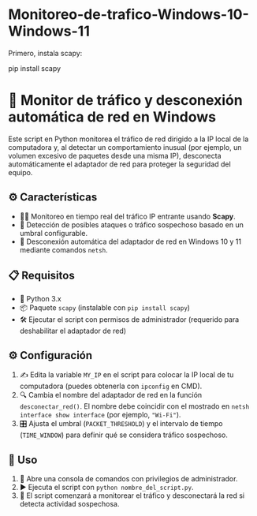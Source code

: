 # Monitoreo-de-trafico-Windows-10-Windows-11

Primero, instala scapy:

pip install scapy

# 🚨 Monitor de tráfico y desconexión automática de red en Windows

Este script en Python monitorea el tráfico de red dirigido a la IP local de la computadora y, al detectar un comportamiento inusual (por ejemplo, un volumen excesivo de paquetes desde una misma IP), desconecta automáticamente el adaptador de red para proteger la seguridad del equipo.

## ⚙️ Características

- 🕵️‍♂️ Monitoreo en tiempo real del tráfico IP entrante usando **Scapy**.  
- 🚫 Detección de posibles ataques o tráfico sospechoso basado en un umbral configurable.  
- 🔌 Desconexión automática del adaptador de red en Windows 10 y 11 mediante comandos `netsh`.  

## 📋 Requisitos

- 🐍 Python 3.x  
- 📦 Paquete `scapy` (instalable con `pip install scapy`)  
- 🛠️ Ejecutar el script con permisos de administrador (requerido para deshabilitar el adaptador de red)  

## ⚙️ Configuración

1. ✍️ Edita la variable `MY_IP` en el script para colocar la IP local de tu computadora (puedes obtenerla con `ipconfig` en CMD).  
2. 🔍 Cambia el nombre del adaptador de red en la función `desconectar_red()`. El nombre debe coincidir con el mostrado en `netsh interface show interface` (por ejemplo, `"Wi-Fi"`).  
3. 🎛️ Ajusta el umbral (`PACKET_THRESHOLD`) y el intervalo de tiempo (`TIME_WINDOW`) para definir qué se considera tráfico sospechoso.

## 🚀 Uso

1. 🔑 Abre una consola de comandos con privilegios de administrador.  
2. ▶️ Ejecuta el script con `python nombre_del_script.py`.  
3. 📡 El script comenzará a monitorear el tráfico y desconectará la red si detecta actividad sospechosa.


